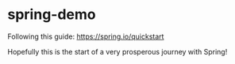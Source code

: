# spring-demo 

Following this guide: https://spring.io/quickstart

Hopefully this is the start of a very prosperous journey with Spring!